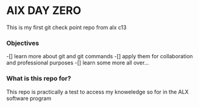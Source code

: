 # AlX DAY ZERO 
This is my first git check point repo from alx c13

### Objectives
-[] learn more about git and git commands
-[] apply them for collaboration and professional purposes
-[] learn some more all over...

### What is this repo for?

This repo is practically a test to access my knoweledge so for in the ALX software program

